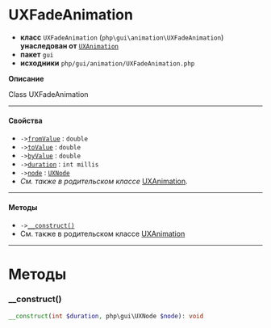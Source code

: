 # UXFadeAnimation

- **класс** `UXFadeAnimation` (`php\gui\animation\UXFadeAnimation`) **унаследован от** [`UXAnimation`](https://github.com/jphp-group/jphp-gui-ext/blob/master/jphp-gui-ext/api-docs/classes/php/gui/animation/UXAnimation.ru.md)
- **пакет** `gui`
- **исходники** `php/gui/animation/UXFadeAnimation.php`

**Описание**

Class UXFadeAnimation

---

#### Свойства

- `->`[`fromValue`](#prop-fromvalue) : `double`
- `->`[`toValue`](#prop-tovalue) : `double`
- `->`[`byValue`](#prop-byvalue) : `double`
- `->`[`duration`](#prop-duration) : `int millis`
- `->`[`node`](#prop-node) : [`UXNode`](https://github.com/jphp-group/jphp-gui-ext/blob/master/jphp-gui-ext/api-docs/classes/php/gui/UXNode.ru.md)
- *См. также в родительском классе* [UXAnimation](https://github.com/jphp-group/jphp-gui-ext/blob/master/jphp-gui-ext/api-docs/classes/php/gui/animation/UXAnimation.ru.md).

---

#### Методы

- `->`[`__construct()`](#method-__construct)
- См. также в родительском классе [UXAnimation](https://github.com/jphp-group/jphp-gui-ext/blob/master/jphp-gui-ext/api-docs/classes/php/gui/animation/UXAnimation.ru.md)

---
# Методы

<a name="method-__construct"></a>

### __construct()
```php
__construct(int $duration, php\gui\UXNode $node): void
```